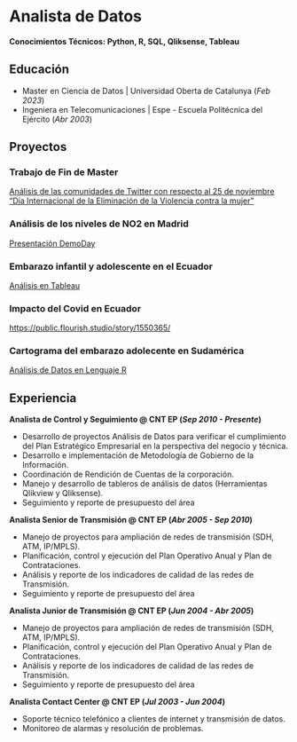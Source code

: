 # Analista de Datos

#### Conocimientos Técnicos: Python, R, SQL, Qliksense, Tableau

## Educación
-  Master en Ciencia de Datos       | Universidad Oberta de Catalunya  (_Feb 2023_)								       		
-  Ingeniera en Telecomunicaciones	| Espe - Escuela Politécnica del Ejército  (_Abr 2003_)	 		        		

## Proyectos
### Trabajo de Fin de Master
[Análisis de las comunidades de Twitter con respecto al 25 de noviembre “Día Internacional de la Eliminación de la Violencia contra la mujer” ](https://openaccess.uoc.edu/handle/10609/148755)

### Análisis de los niveles de NO2 en Madrid
[Presentación DemoDay
](https://www.youtube.com/live/6Gz9yxC5o6A?si=nHjZMl1waa1q7fps )

### Embarazo infantil y adolescente en el Ecuador
[Análisis en Tableau
](https://public.tableau.com/app/profile/andrea.martinez6335/viz/EmbarazoinfantilyadolescenteenelEcuador/Nacional2)

### Impacto del Covid en Ecuador
https://public.flourish.studio/story/1550365/

### Cartograma del embarazo adolecente en Sudamérica
[Análisis de Datos en Lenguaje R](https://aemartineze.github.io/cartograma/)

## Experiencia
**Analista de Control y Seguimiento  @ CNT EP (_Sep 2010 - Presente_)**
- Desarrollo de proyectos Análisis de Datos para verificar el cumplimiento del Plan Estratégico Empresarial en la perspectiva del negocio y técnica.
- Desarrollo e implementación de Metodología de Gobierno de la Información.
- Coordinación de Rendición de Cuentas de la corporación.
- Manejo y desarrollo de tableros de análisis de datos (Herramientas Qlikview y Qliksense).
- Seguimiento y reporte de presupuesto del área

**Analista Senior de Transmisión @ CNT EP (_Abr 2005 - Sep 2010_)**
-  Manejo de proyectos para ampliación de redes de transmisión (SDH, ATM, IP/MPLS).
-  Planificación, control y  ejecución del Plan Operativo Anual y Plan de Contrataciones.
-  Análisis y reporte de los indicadores de calidad de las redes de Transmisión.
-  Seguimiento y reporte de presupuesto del área

**Analista Junior de Transmisión @ CNT EP (_Jun 2004 - Abr 2005_)**
-  Manejo de proyectos para ampliación de redes de transmisión (SDH, ATM, IP/MPLS).
-  Planificación, control y  ejecución del Plan Operativo Anual y Plan de Contrataciones.
-  Análisis y reporte de los indicadores de calidad de las redes de Transmisión.
-  Seguimiento y reporte de presupuesto del área

**Analista Contact Center @ CNT EP (_Jul 2003 - Jun 2004_)**
- Soporte técnico telefónico a clientes de internet y transmisión de datos.
- Monitoreo de alarmas y resolución de problemas.
  





